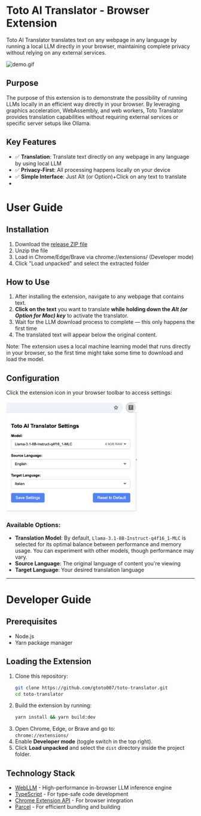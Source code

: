 # Toto AI Translator - Browser Extension  

Toto AI Translator translates text on any webpage in any language by running a local LLM directly in your browser, maintaining complete privacy without relying on any external services.


![demo.gif](images/demo.gif)
## Purpose
The purpose of this extension is to demonstrate the possibility of running LLMs locally in an efficient way directly in your browser.
By leveraging graphics acceleration, WebAssembly, and web workers, Toto Translator provides translation capabilities without requiring external services or specific server setups like Ollama.


## Key Features

- ✅ **Translation**: Translate text directly on any webpage in any language by using local LLM
- ✅ **Privacy-First**: All processing happens locally on your device
- ✅ **Simple Interface**: Just Alt (or Option)+Click on any text to translate
- 

# User Guide

## Installation
1. Download the [release ZIP file](https://github.com/gtoto007/toto-translator/releases/download/1.0.1/toto-translator-ai-v1.0.1.zip)
2. Unzip the file
3. Load in Chrome/Edge/Brave via chrome://extensions/ (Developer mode)
4. Click "Load unpacked" and select the extracted folder

## How to Use
1.	After installing the extension, navigate to any webpage that contains text.
2.	**Click on the text** you want to translate **while** **holding down the *Alt (or Option for Mac) key*** to activate the translator.
3.	Wait for the LLM download process to complete — this only happens the first time
4.	The translated text will appear below the original content.

Note: The extension uses a local machine learning model that runs directly in your browser, so the first time might take some time to download and load the model.

##  Configuration

Click the extension icon in your browser toolbar to access settings:

<img src="images/setting.jpg" alt="setting.jpg" style="max-width: 350px;" />

### Available Options:

- **Translation Model**: By default, `Llama-3.1-8B-Instruct-q4f16_1-MLC` is selected for its optimal balance between performance and memory usage. You can experiment with other models, though performance may vary.
- **Source Language**: The original language of content you're viewing
- **Target Language**: Your desired translation language

---

# Developer Guide

## Prerequisites

- Node.js
- Yarn package manager

## Loading the Extension
1. Clone this repository:
   ```bash
   git clone https://github.com/gtoto007/toto-translator.git
   cd toto-translator
   ```
2. Build the extension by running:
   ```bash
   yarn install && yarn build:dev
   ```
3. Open Chrome, Edge, or Brave and go to:  
   `chrome://extensions/`
4. Enable **Developer mode** (toggle switch in the top right).
5. Click **Load unpacked** and select the `dist` directory inside the project folder.


## Technology Stack

- [WebLLM](https://github.com/mlc-ai/web-llm) - High-performance in-browser LLM inference engine
- [TypeScript](https://www.typescriptlang.org) - For type-safe code development
- [Chrome Extension API](https://developer.chrome.com/docs/extensions/reference/api) - For browser integration
- [Parcel](https://parceljs.org/) - For efficient bundling and building

